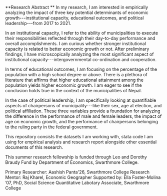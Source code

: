 **Research Abstract
**
In my research, I am interested in empirically analyzing the impact of three key potential determinants of economic growth---institutional capacity, educational outcomes, and political leadership---from 2017 to 2021.

In an institutional capacity, I refer to the ability of municipalities to execute their responsibilities reflected through their day-to-day performance and overall accomplishments. I am curious whether stronger institutional capacity is related to better economic growth or not. After preliminary findings, I have microscopically analyzing the most significant aspect of institutional capacity---intergovernmental co-ordination and cooperation.

In terms of educational outcomes, I am focusing on the percentage of the population with a high school degree or above. There is a plethora of literature that affirms that higher educational attainment among the population yields higher economic growth. I am eager to see if the conclusion holds true in the context of the municipalities of Nepal. 

In the case of political leadership, I am specifically looking at quantifiable aspects of chairpersons of municipality---like their sex, age at election, and political affiliation. These three variables provide a foundation for analyzing the difference in the performance of male and female leaders, the impact of age on economic growth, and the performance of chairpersons belonging to the ruling party in the federal government.

This repository consists the datasets I am working with, stata code I am using for empirical analysis and research report alongside other essential documents of this research.

This summer research fellowship is funded through Leo and Dorothy Braudy Fund by Department of Economics, Swarthmore College.

Primary Researcher: Aashish Panta'26, Swarthmore College
Research Mentor: Raj Kharel, Economic Geographer
Supported by: Ella Foster-Molina ’07, PhD, Social Science Quantitative Labotary Associate, Swarthmore College
